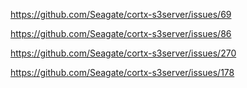 https://github.com/Seagate/cortx-s3server/issues/69

https://github.com/Seagate/cortx-s3server/issues/86

https://github.com/Seagate/cortx-s3server/issues/270

https://github.com/Seagate/cortx-s3server/issues/178
